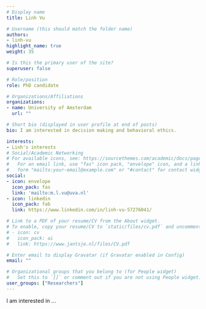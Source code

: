 ```yaml
---
# Display name
title: Linh Vu

# Username (this should match the folder name)
authors:
- linh-vu
highlight_name: true
weight: 35

# Is this the primary user of the site?
superuser: false

# Role/position
role: PhD candidate

# Organizations/Affiliations
organizations:
- name: University of Amsterdam
  url: ""

# Short bio (displayed in user profile at end of posts)
bio: I am interested in decision making and behavioral ethics.

interests:
- Linh's interests
# Social/Academic Networking
# For available icons, see: https://sourcethemes.com/academic/docs/page-builder/#icons
#   For an email link, use "fas" icon pack, "envelope" icon, and a link in the
#   form "mailto:your-email@example.com" or "#contact" for contact widget.
social:
- icon: envelope
  icon_pack: fas
  link: 'mailto:m.l.vu@uva.nl'
- icon: linkedin
  icon_pack: fab
  link: https://www.linkedin.com/in/linh-vu-57276041/

# Link to a PDF of your resume/CV from the About widget.
# To enable, copy your resume/CV to `static/files/cv.pdf` and uncomment the lines below.
# - icon: cv
#   icon_pack: ai
#   link: https://www.jantsje.nl/files/CV.pdf

# Enter email to display Gravatar (if Gravatar enabled in Config)
email: ""

# Organizational groups that you belong to (for People widget)
#   Set this to `[]` or comment out if you are not using People widget.
user_groups: ["Researchers"]
---
```


I am interested in ...


